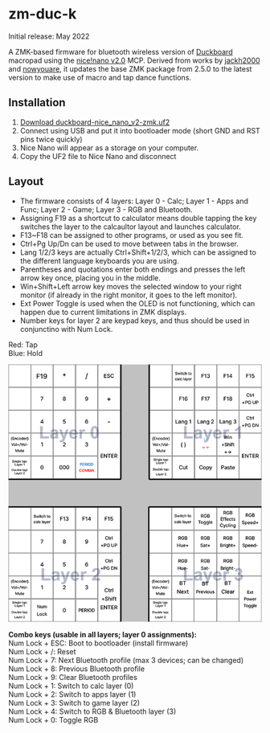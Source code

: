 # zm-duc-k
Initial release: May 2022

A ZMK-based firmware for bluetooth wireless version of [Duckboard](https://doodboard.xyz/products/duckboard) macropad using the [nice!nano v2.0](https://nicekeyboards.com/nice-nano/) MCP. Derived from works by [jackh2000](https://github.com/jackh2000/zmk/tree/main/app/boards/shields/duckboard) and [nowyouare](https://github.com/nowyouare/zmk/releases/tag/v1.0), it updates the base ZMK package from 2.5.0 to the latest version to make use of macro and tap dance functions.

## Installation
1. [Download duckboard-nice_nano_v2-zmk.uf2]([url](https://github.com/butterdori/zmk-config/releases))
2. Connect using USB and put it into bootloader mode (short GND and RST pins twice quickly)
3. Nice Nano will appear as a storage on your computer.
4. Copy the UF2 file to Nice Nano and disconnect

## Layout
- The firmware consists of 4 layers: Layer 0 - Calc; Layer 1 - Apps and Func; Layer 2 - Game; Layer 3 - RGB and Bluetooth.
- Assigning F19 as a shortcut to calculator means double tapping the key switches the layer to the calcaultor layout and launches calculator. 
- F13~F18 can be assigned to other programs, or used as you see fit. 
- Ctrl+Pg Up/Dn can be used to move between tabs in the browser. 
- Lang 1/2/3 keys are actually Ctrl+Shift+1/2/3, which can be assigned to the different language keyboards you are using. 
- Parentheses and quotations enter both endings and presses the left arrow key once, placing you in the middle. 
- Win+Shift+Left arrow key moves the selected window to your right monitor (if already in the right monitor, it goes to the left monitor). 
- Ext Power Toggle is used when the OLED is not functioning, which can happen due to current limitations in ZMK displays. 
- Number keys for layer 2 are keypad keys, and thus should be used in conjunctino with Num Lock.

Red: Tap  
Blue: Hold

![Layers](images/layers.png)

**Combo keys (usable in all layers; layer 0 assignments):**  
Num Lock + ESC: Boot to bootloader (install firmware)  
Num Lock + /: Reset  
Num Lock + 7: Next Bluetooth profile (max 3 devices; can be changed)  
Num Lock + 8: Previous Bluetooth profile  
Num Lock + 9: Clear Bluetooth profiles  
Num Lock + 1: Switch to calc layer (0)  
Num Lock + 2: Switch to apps layer (1)  
Num Lock + 3: Switch to game layer (2)  
Num Lock + 4: Switch to RGB & Bluetooth layer (3)  
Num Lock + 0: Toggle RGB  
